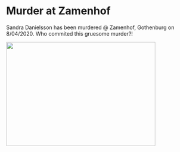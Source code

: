 # Murder at Zamenhof

<html>
<head>
</head>
<body>
<p>
Sandra Danielsson has been murdered @ Zamenhof, Gothenburg on 8/04/2020. Who commited this gruesome murder?!
</p>
</body>

<footer>
<img src="https://pngimg.com/uploads/trollface/trollface_PNG13.png" width="400" height="280">
</footer>

</html>
